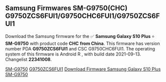<h2>Samsung Firmwares SM-G9750(CHC) G9750ZCS6FUI1/G9750CHC6FUI1/G9750ZCS6FUI1</h2>
Download the Samsung firmware for the ✅ <strong>Samsung Galaxy S10 Plus </strong> ⭐ <strong>SM-G9750</strong> with product code <strong>CHC</strong> <strong> from China</strong>. This firmware has version number PDA <strong>G9750ZCS6FUI1</strong> and CSC G9750CHC6FUI1. The operating system of this firmware is Android R , with build date 2021-09-13. Changelist <strong>22341008</strong>.


[SM-G9750](https://samfirm.shop/samsung/model/SM-G9750)
[G9750ZCS6FUI1](https://samfirm.shop/samsung/pda/G9750ZCS6FUI1)
[Download Firmware Samsung Galaxy S10 Plus SM-G9750](https://samfirm.shop/samsung/firmware/456530)

